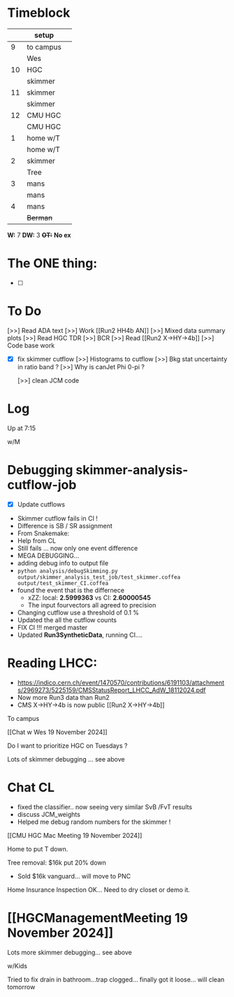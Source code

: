 # Timeblock

|     | setup      |     |
| --- | ---------- | --- |
| 9   | to campus  |     |
|     | Wes        |     |
| 10  | HGC        |     |
|     | skimmer    |     |
| 11  | skimmer    |     |
|     | skimmer    |     |
| 12  | CMU HGC    |     |
|     | CMU HGC    |     |
| 1   | home w/T   |     |
|     | home w/T   |     |
| 2   | skimmer    |     |
|     | Tree       |     |
| 3   | mans       |     |
|     | mans       |     |
| 4   | mans       |     |
|     | ~~Berman~~ |     |

**W:** 7 
**DW:** 3
~~**OT:**~~
**No ex**

# The ONE thing: 
- [ ] 


# To Do
[>>] Read ADA text
[>>]  Work [[Run2 HH4b AN]]
	[>>] Mixed data summary plots
[>>] Read HGC TDR
[>>] BCR
[>>] Read [[Run2 X->HY->4b]]
[>>] Code base work
- [x] fix skimmer cutflow
	[>>] Histograms to cutflow
	[>>] Bkg stat uncertainty in ratio band ?
	[>>] Why is canJet Phi 0-pi ?

	[>>] clean JCM code


# Log


Up at 7:15

w/M 

# Debugging skimmer-analysis-cutflow-job
- [x] Update cutflows
- Skimmer cutflow fails in CI !
- Difference is SB / SR assignment
- From Snakemake: 
- Help from CL
- Still fails ... now only one event difference 
- MEGA DEBUGGING...
- adding debug info to output file
- `python analysis/debugSkimming.py output/skimmer_analysis_test_job/test_skimmer.coffea output/test_skimmer_CI.coffea `
- found the event that is the differnece 
	- xZZ: local: **2.5999363** vs  CI: **2.60000545**
	- The input fourvectors all agreed to precision 
- Changing cutflow use a threshold of 0.1 %
- Updated the all the cutflow counts
- FIX CI !!! merged master
- Updated **Run3SyntheticData**, running CI....



# Reading LHCC:
- https://indico.cern.ch/event/1470570/contributions/6191103/attachments/2969273/5225159/CMSStatusReport_LHCC_AdW_18112024.pdf
- Now more Run3 data than Run2 
- CMS X->HY->4b is now public [[Run2 X->HY->4b]]


To campus 

[[Chat w Wes 19 November 2024]]

Do I want to prioritize HGC on Tuesdays ? 

Lots of skimmer debugging ... see above

# Chat CL
- fixed the classifier.. now seeing very similar SvB /FvT results
- discuss JCM_weights
- Helped me debug random numbers for the skimmer !



[[CMU HGC Mac Meeting 19 November 2024]]

Home to put T down.

Tree removal: $16k put 20% down
- Sold $16k vanguard... will move to PNC

Home Insurance Inspection OK... Need to dry closet or demo it.

# [[HGCManagementMeeting 19 November 2024]]

Lots more skimmer debugging... see above

w/Kids

Tried to fix drain in bathroom...trap clogged... finally got it loose... will clean tomorrow
